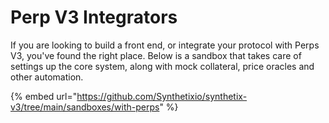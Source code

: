 # Perp V3 Integrators

If you are looking to build a front end, or integrate your protocol with Perps V3, you've found the right place. Below is a sandbox that takes care of settings up the core system, along with mock collateral, price oracles and other automation.

{% embed url="https://github.com/Synthetixio/synthetix-v3/tree/main/sandboxes/with-perps" %}
